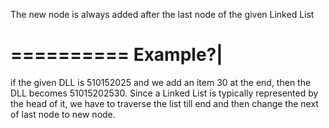 The new node is always added after the last node of the given Linked List

==========
Example?|
==========
if the given DLL is 510152025 and we add an item 30 at the end, then the DLL becomes 51015202530.
Since a Linked List is typically represented by the head of it, we have to traverse the list till end and then change the next of last node to new node.
